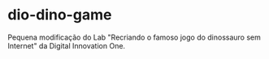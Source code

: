 # dio-dino-game
Pequena modificação do Lab "Recriando o famoso jogo do dinossauro sem Internet" da Digital Innovation One.

